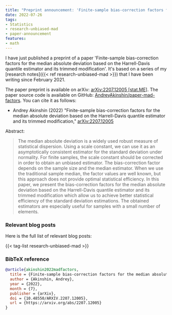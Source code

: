 ```yaml
---
title: "Preprint announcement: 'Finite-sample bias-correction factors for the median absolute deviation based on the Harrell-Davis quantile estimator and its trimmed modification'"
date: 2022-07-26
tags:
- Statistics
- research-unbiased-mad
- paper-announcement
features:
- math
---
```


I have just published a preprint of a paper
  'Finite-sample bias-correction factors for the median absolute deviation based on the Harrell-Davis quantile estimator and its trimmed modification'.
It's based on a series of my [research notes]({{< ref research-unbiased-mad >}})
  that I have been writing since February 2021.

The paper preprint is available on arXiv:
  [arXiv:2207.12005 [stat.ME]](https://arxiv.org/abs/2207.12005).
The paper source code is available on GitHub:
  [AndreyAkinshin/paper-mad-factors](https://github.com/AndreyAkinshin/paper-mad-factors).
You can cite it as follows:

* Andrey Akinshin (2022)
  "Finite-sample bias-correction factors for the median absolute deviation based on the Harrell-Davis quantile estimator and its trimmed modification,"
  [arXiv:2207.12005](https://arxiv.org/abs/2207.12005)

Abstract:

> The median absolute deviation is a widely used robust measure of statistical dispersion.
> Using a scale constant, we can use it as an asymptotically consistent estimator for the standard deviation under normality.
> For finite samples, the scale constant should be corrected in order to obtain an unbiased estimator.
> The bias-correction factor depends on the sample size and the median estimator.
> When we use the traditional sample median, the factor values are well known,
>   but this approach does not provide optimal statistical efficiency.
> In this paper, we present the bias-correction factors for the median absolute deviation
>   based on the Harrell-Davis quantile estimator and its trimmed modification
>   which allow us to achieve better statistical efficiency of the standard deviation estimations.
> The obtained estimators are especially useful for samples with a small number of elements.

<!--more-->

### Relevant blog posts

Here is the full list of relevant blog posts:

{{< tag-list research-unbiased-mad >}}

### BibTeX reference

```bib
@article{akinshin2022madfactors,
  title = {Finite-sample bias-correction factors for the median absolute deviation based on the Harrell-Davis quantile estimator and its trimmed modification},
  author = {Akinshin, Andrey},
  year = {2022},
  month = {7},
  publisher = {arXiv},
  doi = {10.48550/ARXIV.2207.12005},
  url = {https://arxiv.org/abs/2207.12005}
}
```